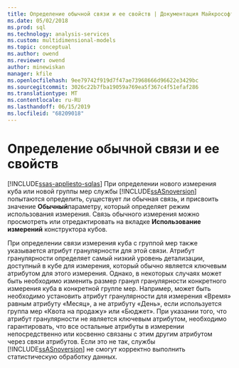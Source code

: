 ```yaml
---
title: Определение обычной связи и ее свойств | Документация Майкрософт
ms.date: 05/02/2018
ms.prod: sql
ms.technology: analysis-services
ms.custom: multidimensional-models
ms.topic: conceptual
ms.author: owend
ms.reviewer: owend
author: minewiskan
manager: kfile
ms.openlocfilehash: 9ee79742f919d7f47ae73968666d96622e3429bc
ms.sourcegitcommit: 3026c22b7fba19059a769ea5f367c4f51efaf286
ms.translationtype: MT
ms.contentlocale: ru-RU
ms.lasthandoff: 06/15/2019
ms.locfileid: "68209018"
---
```

# <a name="define-a-regular-relationship-and-regular-relationship-properties"></a>Определение обычной связи и ее свойств
[!INCLUDE[ssas-appliesto-sqlas](../../includes/ssas-appliesto-sqlas.md)]
  При определении нового измерения куба или новой группы мер службы [!INCLUDE[ssASnoversion](../../includes/ssasnoversion-md.md)] попытаются определить, существует ли обычная связь, и присвоить значение **Обычный**параметру, который определяет режим использования измерения. Связь обычного измерения можно просмотреть или отредактировать на вкладке **Использование измерений** конструктора кубов.  
  
 При определении связи измерения куба с группой мер также указывается атрибут гранулярности для этой связи. Атрибут гранулярности определяет самый низкий уровень детализации, доступный в кубе для измерения, который обычно является ключевым атрибутом для этого измерения. Однако, в некоторых случаях может быть необходимо изменить размер гранул гранулярности конкретного измерения куба в конкретной группе мер. Например, может быть необходимо установить атрибут гранулярности для измерения «Время» равным атрибуту «Месяц», а не атрибуту «День», если используется группа мер «Квота на продажу» или «Бюджет». При указании того, что атрибут гранулярности не является ключевым атрибутом, необходимо гарантировать, что все остальные атрибуты в измерении непосредственно или косвенно связаны с этим другим атрибутом через связи атрибутов. Если это не так, службы [!INCLUDE[ssASnoversion](../../includes/ssasnoversion-md.md)] не смогут корректно выполнить статистическую обработку данных.  
  
  
